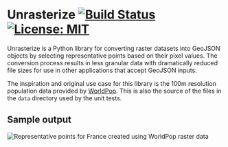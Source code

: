 # Unrasterize [![Build Status](https://travis-ci.org/tetraptych/unrasterize.svg?branch=master)](https://travis-ci.org/tetraptych/unrasterize) [![License: MIT](https://img.shields.io/badge/License-MIT-yellow.svg)](https://opensource.org/licenses/MIT)

Unrasterize is a Python library for converting raster datasets into GeoJSON objects by selecting representative points based on their pixel values. The conversion process results in less granular data with dramatically reduced file sizes for use in other applications that accept GeoJSON inputs.

The inspiration and original use case for this library is the 100m resolution population data provided by [WorldPop](http://www.worldpop.org.uk/). This is also the source of the files in the `data` directory used by the unit tests.

## Sample output

![Representative points for France created using WorldPop raster data](https://farm5.staticflickr.com/4708/39370187915_693f694b79_z_d.jpg "Representative points for France created using WorldPop raster data")
